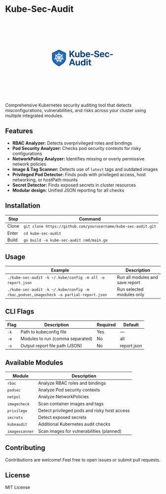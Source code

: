 # Kube-Sec-Audit

<p align="center">
  <img src="kubee.png" alt="Kube Logo" width="250" />
</p>

Comprehensive Kubernetes security auditing tool that detects misconfigurations, vulnerabilities, and risks across your cluster using multiple integrated modules.

## Features

- **RBAC Analyzer:** Detects overprivileged roles and bindings  
- **Pod Security Analyzer:** Checks pod security contexts for risky configurations  
- **NetworkPolicy Analyzer:** Identifies missing or overly permissive network policies  
- **Image & Tag Scanner:** Detects use of `latest` tags and outdated images  
- **Privileged Pod Detector:** Finds pods with privileged access, host networking, or hostPath mounts  
- **Secret Detector:** Finds exposed secrets in cluster resources  
- **Modular design:** Unified JSON reporting for all checks

## Installation

| Step | Command                                      |
|-------|---------------------------------------------|
| Clone | `git clone https://github.com/yourusername/kube-sec-audit.git` |
| Enter | `cd kube-sec-audit`                         |
| Build | `go build -o kube-sec-audit cmd/main.go`    |

## Usage

| Example                                   | Description                  |
|-------------------------------------------|------------------------------|
| `./kube-sec-audit -k ~/.kube/config -m all -o report.json` | Run all modules and save report |
| `./kube-sec-audit -k ~/.kube/config -m rbac,podsec,imagecheck -o partial-report.json` | Run selected modules only     |

## CLI Flags

| Flag | Description                             | Required | Default      |
|-------|-------------------------------------|----------|--------------|
| `-k`  | Path to kubeconfig file              | Yes      | —            |
| `-m`  | Modules to run (comma separated)    | No       | all          |
| `-o`  | Output report file path (JSON)      | No       | report.json  |

## Available Modules

| Module        | Description                                   |
|---------------|-----------------------------------------------|
| `rbac`        | Analyze RBAC roles and bindings               |
| `podsec`      | Analyze Pod security contexts                  |
| `netpol`      | Analyze NetworkPolicies                         |
| `imagecheck`  | Scan container images and tags                  |
| `privilege`   | Detect privileged pods and risky host access   |
| `secrets`     | Detect exposed secrets                           |
| `kubeaudit`   | Additional Kubernetes audit checks              |
| `imagescanner`| Scan images for vulnerabilities (planned)      |

## Contributing

Contributions are welcome! Feel free to open issues or submit pull requests.

## License

MIT License
